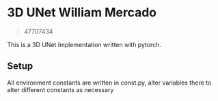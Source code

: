 # 3D UNet William Mercado
> 47707434

This is a 3D UNet Implementation written with pytorch.

## Setup
All environment constants are written in const.py, alter variables there to alter different constants as necessary